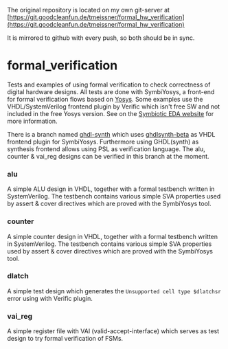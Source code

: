 The original repository is located on my own git-server at [https://git.goodcleanfun.de/tmeissner/formal_hw_verification](https://git.goodcleanfun.de/tmeissner/formal_hw_verification)

It is mirrored to github with every push, so both should be in sync.


# formal_verification

Tests and examples of using formal verification to check correctness of digital hardware designs. All tests are done with SymbiYosys, a front-end for formal verification flows based on [Yosys](https://github.com/YosysHQ). Some examples use the VHDL/SystemVerilog frontend plugin by Verific which isn't free SW and not included in the free Yosys version. See on the [Symbiotic EDA website](https://www.symbioticeda.com) for more information.

There is a branch named [ghdl-synth](https://github.com/tmeissner/formal_hw_verification/tree/ghdl-synth) which uses [ghdlsynth-beta](https://github.com/tgingold/ghdlsynth-beta) as VHDL frontend plugin for SymbiYosys. Furthermore using GHDL(synth) as synthesis frontend allows using PSL as verification language. The alu, counter & vai_reg designs can be verified in this branch at the moment.

### alu
A simple ALU design in VHDL, together with a formal testbench written in SystemVerilog. The testbench contains various simple SVA properties used by assert & cover directives which are proved with the SymbiYosys tool.

### counter
A simple counter design in VHDL, together with a formal testbench written in SystemVerilog. The testbench contains various simple SVA properties used by assert & cover directives which are proved with the SymbiYosys tool.

### dlatch
A simple test design which generates the `Unsupported cell type $dlatchsr` error using with Verific plugin.

### vai_reg
A simple register file with VAI (valid-accept-interface) which serves as test design to try formal verification of FSMs.